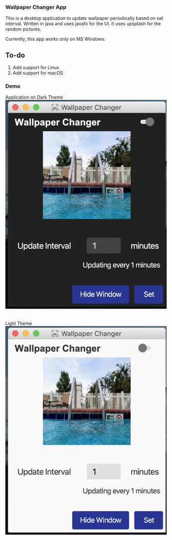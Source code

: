 ### Wallpaper Changer App

This is a desktop application to update wallpaper periodically
based on set interval. Written in java and uses javafx for the UI.
It uses upsplash for the random pictures.

Currently, this app works only on MS Windows.

To-do
-----
1. Add support for Linux
2. Add support for macOS


### Demo

Application on Dark Theme
![Dark Theme](demo/dark.png)
\
\
\
Light Theme
![Light Theme](demo/light.png)